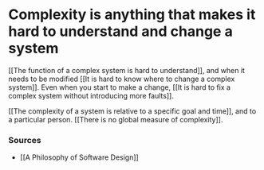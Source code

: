 # Complexity is anything that makes it hard to understand and change a system
[[The function of a complex system is hard to understand]], and when it needs to be modified [[It is hard to know where to change a complex system]]. Even when you start to make a change, [[It is hard to fix a complex system without introducing more faults]].

[[The complexity of a system is relative to a specific goal and time]], and to a particular person. [[There is no global measure of complexity]].


### Sources
* [[A Philosophy of Software Design]]
